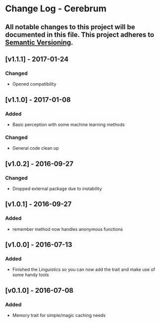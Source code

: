 # Change Log - Cerebrum
All notable changes to this project will be documented in this file.
This project adheres to [Semantic Versioning](http://semver.org/).
----

## [v1.1.1] - 2017-01-24

### Changed
- Opened compatibility

## [v1.1.0] - 2017-01-08

### Added
- Basic perception with some machine learning methods

### Changed
- General code clean up

## [v1.0.2] - 2016-09-27

### Changed
- Dropped external package due to instability

## [v1.0.1] - 2016-09-27

### Added
- remember method now handles anonymous functions

## [v1.0.0] - 2016-07-13

### Added
- Finished the Linguistics so you can now add the trait and make use of some handy tools

## [v0.1.0] - 2016-07-08
### Added
- Memory trait for simple/magic caching needs
